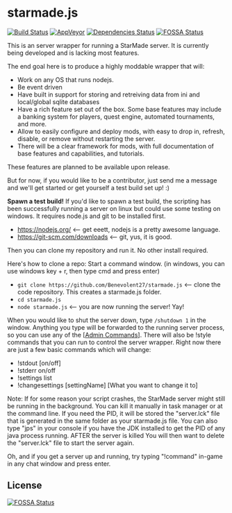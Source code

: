# starmade.js

[![Build Status](https://travis-ci.org/Benevolent27/starmade.js.svg?branch=master)](https://travis-ci.org/Benevolent27/starmade.js)
[![AppVeyor](https://ci.appveyor.com/api/projects/status/nklifk3369iqmed5?svg=true)](https://ci.appveyor.com/project/Benevolent27/starmade-js)
[![Dependencies Status](https://david-dm.org/Benevolent27/starmade.js.svg)](https://david-dm.org/Benevolent27/starmade.js)
[![FOSSA Status](https://app.fossa.io/api/projects/git%2Bgithub.com%2FBenevolent27%2Fstarmade.js.svg?type=shield)](https://app.fossa.io/projects/git%2Bgithub.com%2FBenevolent27%2Fstarmade.js?ref=badge_shield)

This is an server wrapper for running a StarMade server.  It is currently being developed and is lacking most features.

The end goal here is to produce a highly moddable wrapper that will:
* Work on any OS that runs nodejs.  
* Be event driven 
* Have built in support for storing and retreiving data from ini and local/global sqlite databases
* Have a rich feature set out of the box.  Some base features may include a banking system for players, quest engine, automated tournaments, and more.  
* Allow to easily configure and deploy mods, with easy to drop in, refresh, disable, or remove without restarting the server.  
* There will be a clear framework for mods, with full documentation of base features and capabilities, and tutorials.

These features are planned to be available upon release.

But for now, if you would like to be a contributor, just send me a message and we'll get started or get yourself a test build set up! :)

**Spawn a test build!**
If you'd like to spawn a test build, the scripting has been successfully running a server on linux but could use some testing on windows. 
It requires node.js and git to be installed first.
* https://nodejs.org/  <-- get eeett, nodejs is a pretty awesome language.
* https://git-scm.com/downloads  <-- git, yus, it is good.

Then you can clone my repository and run it.  No other install required.

Here's how to clone a repo:
Start a command window.  (in windows, you can use windows key + r, then type cmd and press enter)
* `git clone https://github.com/Benevolent27/starmade.js`  <-- clone the code repository.  This creates a starmade.js folder.
* `cd starmade.js`
* `node starmade.js`  <-- you are now running the server!  Yay!

When you would like to shut the server down, type `/shutdown 1` in the window.  Anything you type will be forwarded to the running server process, so you can use any of the [[Admin Commands](https://starmadedock.net/threads/admin-commands.1283/)].  There will also be !style commands that you can run to control the server wrapper.  Right now there are just a few basic commands which will change:
* !stdout \[on/off\]
* !stderr on/off
* !settings list
* !changesettings \[settingName\] \[What you want to change it to\]

Note:  If for some reason your script crashes, the StarMade server might still be running in the background.  You can kill it manually in task manager or at the command line.  If you need the PID, it will be stored the "server.lck" file that is generated in the same folder as your starmade.js file.  You can also type "jps" in your console if you have the JDK installed to get the PID of any java process running.  AFTER the server is killed You will then want to delete the "server.lck" file to start the server again.

Oh, and if you get a server up and running, try typing "!command" in-game in any chat window and press enter.



## License
[![FOSSA Status](https://app.fossa.io/api/projects/git%2Bgithub.com%2FBenevolent27%2Fstarmade.js.svg?type=large)](https://app.fossa.io/projects/git%2Bgithub.com%2FBenevolent27%2Fstarmade.js?ref=badge_large)

